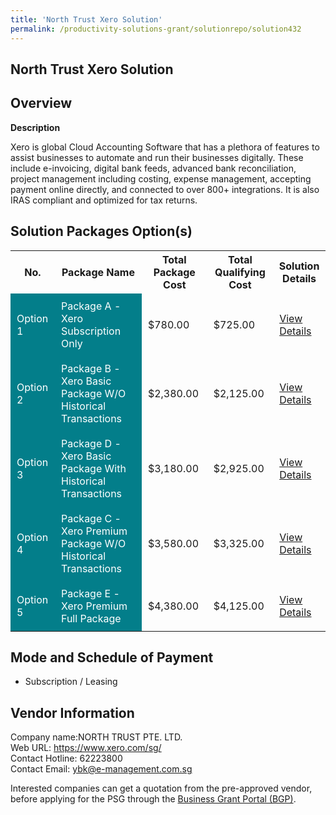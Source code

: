```yaml
---
title: 'North Trust Xero Solution'
permalink: /productivity-solutions-grant/solutionrepo/solution432
---
```


## North Trust Xero Solution

## Overview

**Description**

Xero is global Cloud Accounting Software that has a plethora of features to assist businesses to automate and run their businesses digitally. These include e-invoicing, digital bank feeds, advanced bank reconciliation, project management including costing, expense management, accepting payment online directly, and connected to over 800+ integrations. It is also IRAS compliant and optimized for tax returns.

## Solution Packages Option(s)

<table>
<tr>
<th><b>No.</b></th>
<th><b>Package Name</b></th>
<th><b>Total Package Cost</b></th>
<th><b>Total Qualifying Cost</b></th>
<th><b>Solution Details</b></th>
</tr>
<tr>
<td style='padding: 10px; background-color: #037E8A; color: #FFFFFF;'>Option 1</td>
<td style='padding: 10px; background-color: #037E8A; color: #FFFFFF;'>Package A - Xero Subscription Only</td>
<td style='padding: 10px;'>$780.00</td>
<td style='padding: 10px;'>$725.00</td>
<td style='padding: 10px;'><a href='/images/psg/North_Trust_Desensitised_Annex_3_Part_1.pdf' target='_blank'>View Details</a></td>
</tr>
<tr>
<td style='padding: 10px; background-color: #037E8A; color: #FFFFFF;'>Option 2</td>
<td style='padding: 10px; background-color: #037E8A; color: #FFFFFF;'>Package B - Xero Basic Package W/O Historical Transactions</td>
<td style='padding: 10px;'>$2,380.00</td>
<td style='padding: 10px;'>$2,125.00</td>
<td style='padding: 10px;'><a href='/images/psg/North_Trust_Desensitised_Annex_3_Part_2.pdf' target='_blank'>View Details</a></td>
</tr>
<tr>
<td style='padding: 10px; background-color: #037E8A; color: #FFFFFF;'>Option 3</td>
<td style='padding: 10px; background-color: #037E8A; color: #FFFFFF;'>Package D - Xero Basic Package With Historical Transactions</td>
<td style='padding: 10px;'>$3,180.00</td>
<td style='padding: 10px;'>$2,925.00</td>
<td style='padding: 10px;'><a href='/images/psg/North_Trust_Desensitised_Annex_3_Part_3.pdf' target='_blank'>View Details</a></td>
</tr>
<tr>
<td style='padding: 10px; background-color: #037E8A; color: #FFFFFF;'>Option 4</td>
<td style='padding: 10px; background-color: #037E8A; color: #FFFFFF;'>Package C - Xero Premium Package W/O Historical Transactions</td>
<td style='padding: 10px;'>$3,580.00</td>
<td style='padding: 10px;'>$3,325.00</td>
<td style='padding: 10px;'><a href='/images/psg/North_Trust_Desensitised_Annex_3_Part_4.pdf' target='_blank'>View Details</a></td>
</tr>
<tr>
<td style='padding: 10px; background-color: #037E8A; color: #FFFFFF;'>Option 5</td>
<td style='padding: 10px; background-color: #037E8A; color: #FFFFFF;'>Package E - Xero Premium Full Package</td>
<td style='padding: 10px;'>$4,380.00</td>
<td style='padding: 10px;'>$4,125.00</td>
<td style='padding: 10px;'><a href='/images/psg/North_Trust_Desensitised_Annex_3_Part_5.pdf' target='_blank'>View Details</a></td>
</tr>
</table>

## Mode and Schedule of Payment

 - Subscription / Leasing

## Vendor Information

 Company name:NORTH TRUST PTE. LTD.<br>Web URL: https://www.xero.com/sg/ <br>Contact Hotline: 62223800 <br>Contact Email: ybk@e-management.com.sg

Interested companies can get a quotation from the pre-approved vendor, before applying for the PSG through the <a href='https://www.businessgrants.gov.sg/' target='_blank' rel='noopener'>Business Grant Portal (BGP)</a>.

<script src="/jquery/resize-tables.js"></script>
